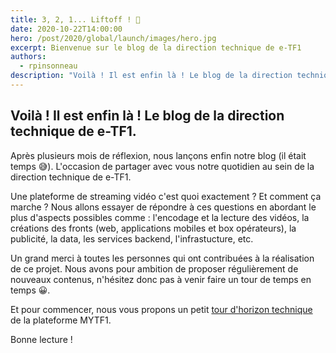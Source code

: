 ```yaml
---
title: 3, 2, 1... Liftoff ! 🚀
date: 2020-10-22T14:00:00
hero: /post/2020/global/launch/images/hero.jpg
excerpt: Bienvenue sur le blog de la direction technique de e-TF1
authors:
  - rpinsonneau
description: "Voilà ! Il est enfin là ! Le blog de la direction technique de e-TF1."
---
```


## Voilà ! Il est enfin là ! Le blog de la direction technique de e-TF1. 
Après plusieurs mois de réflexion, nous lançons enfin notre blog (il était temps 😅). L'occasion de partager avec vous notre quotidien au sein de la direction technique de e-TF1.

Une plateforme de streaming vidéo c'est quoi exactement ? Et comment ça marche ? Nous allons essayer de répondre à ces questions en abordant le plus d'aspects possibles comme : l'encodage et la lecture des vidéos, la créations des fronts (web, applications mobiles et box opérateurs), la publicité, la data, les services backend, l'infrastucture, etc.

Un grand merci à toutes les personnes qui ont contribuées à la réalisation de ce projet. Nous avons pour ambition de proposer régulièrement de nouveaux contenus, n'hésitez donc pas à venir faire un tour de temps en temps 😀.

Et pour commencer, nous vous propons un petit [tour d'horizon technique](/post/2020/architecture/presentation/) de la plateforme MYTF1.

Bonne lecture !
